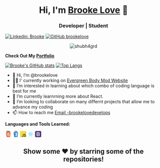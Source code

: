
  <h1 align="center">Hi, I'm <a href="https://protected-ridge-15783.herokuapp.com/">Brooke Love</a> 👋</h1>
  <h3 align="center"> Developer | Student </h3>

[![Linkedin: Brooke](https://img.shields.io/badge/-Brooke-pink?style=flat-square&logo=Linkedin&logoColor=white&link=https://www.linkedin.com/in/savien-love-898429230/)](https://www.linkedin.com/in/savien-love-898429230/)
[![GitHub brookelove](https://img.shields.io/github/followers/brookelove?label=follow&style=social)](https://github.com/shubh4grd)

<p align="center"><img src="https://github-profile-trophy.vercel.app/?username=brookelove&theme=nord&row=1&column=7" alt="shubh4grd" /></p>
  
 **Check Out My [Portfolio](https://protected-ridge-15783.herokuapp.com/)**
 
[![Brooke's GitHub stats](https://github-readme-stats.vercel.app/api?username=brookelove&theme=calm)](https://github.com/anuraghazra/github-readme-stats)
[![Top Langs](https://github-readme-stats.vercel.app/api/top-langs/?username=brookelove&layout=compact&theme=calm)](https://github.com/anuraghazra/github-readme-stats)
- 👋 Hi, I’m @brookelove
- 🏋️‍♂️ I' currently working on [Evergreen Body Mod Website](https://github.com/brookelove/evergreen-body-mod)
- 👀 I’m interested in learning about which combo of coding language is best for me 
- 🌱 I’m currently learnrning more about React.
- 💞️ I’m looking to collaborate on many differnt projects that allow me to advance my coding
- 📫 How to reach me [Email -brookelovedevelops](brookelovedevelops@outlook.com)


**Languages and Tools Learned:**  

<code><img height="20" src="https://raw.githubusercontent.com/github/explore/80688e429a7d4ef2fca1e82350fe8e3517d3494d/topics/html/html.png"></code>
<code><img height="20" src="https://raw.githubusercontent.com/github/explore/80688e429a7d4ef2fca1e82350fe8e3517d3494d/topics/css/css.png"></code>
<code><img height="20" src="https://raw.githubusercontent.com/github/explore/80688e429a7d4ef2fca1e82350fe8e3517d3494d/topics/javascript/javascript.png"></code>
<code><img height="20" src="https://raw.githubusercontent.com/github/explore/80688e429a7d4ef2fca1e82350fe8e3517d3494d/topics/react/react.png"></code> 
<code><img height="20" src="https://raw.githubusercontent.com/github/explore/80688e429a7d4ef2fca1e82350fe8e3517d3494d/topics/bootstrap/bootstrap.png"></code>

## <div align="center">Show some ❤️ by starring some of the repositories!</div>

<!---
brookelove/brookelove is a ✨ special ✨ repository because its `README.md` (this file) appears on your GitHub profile.
You can click the Preview link to take a look at your changes.
--->
